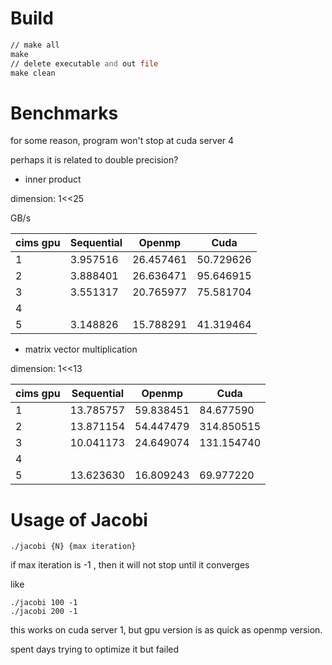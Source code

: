 # Build

```asm
// make all
make
// delete executable and out file
make clean
```

# Benchmarks

for some reason, program won't stop at cuda server 4

perhaps it is related to double precision?

- inner product

dimension: 1<<25

GB/s

|  cims gpu   | Sequential  | Openmp    | Cuda |
| ----------- | ----------- | ----------- | ----------- |
| 1      | 3.957516  |   26.457461    |  50.729626  |
| 2     |    3.888401     | 26.636471 | 95.646915   |
| 3     |     3.551317    |20.765977  | 75.581704  |
| 4     |         |  |   |
| 5     |   3.148826      | 15.788291 | 41.319464  |

- matrix vector multiplication

dimension: 1<<13

|  cims gpu   | Sequential  | Openmp    | Cuda |
| ----------- | ----------- | ----------- | ----------- |
| 1      | 13.785757  |   59.838451    |  84.677590  |
| 2     |   13.871154      |54.447479  |  314.850515  |
| 3     |    10.041173     | 24.649074 | 131.154740  |
| 4     |         |  |   |
| 5     |   13.623630      | 16.809243 | 69.977220  |


# Usage of Jacobi

```
./jacobi {N} {max iteration}
```

if max iteration is -1 , then it will not stop until it converges

like
```
./jacobi 100 -1
./jacobi 200 -1
```

this works on cuda server 1, but gpu version
 is as quick as openmp version. 
 
 spent days trying to optimize it but failed
